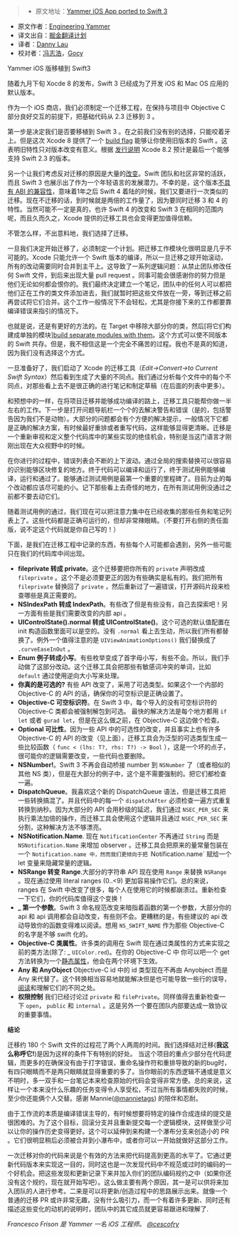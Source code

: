 > * 原文地址：[Yammer iOS App ported to Swift 3](https://medium.com/@yammereng/yammer-ios-app-ported-to-swift-3-e3496525add1)
* 原文作者：[Engineering Yammer](https://medium.com/@yammereng)
* 译文出自：[掘金翻译计划](https://github.com/xitu/gold-miner)
* 译者：[Danny Lau](https://github.com/Danny1451)
* 校对者：[冯志浩](https://github.com/fengzhihao123)，[Gocy](https://github.com/Gocy015)


Yammer iOS 版移植到 Swift3





随着九月下旬 Xocde 8 的发布，Swift 3 已经成为了开发 iOS 和 Mac OS 应用的默认版本。

作为一个 iOS 商店，我们必须制定一个迁移工程，在保持与项目中 Objective C 部分良好交互的前提下，把基础代码从 2.3 迁移到 3 。

第一步是决定我们是否要移植到 Swift 3 。在之前我们没有别的选择，只能咬着牙上。但是这次 Xcode 8 提供了一个 [build flag](https://developer.apple.com/swift/blog/?id=36) 能够让你使用旧版本的 Swift 。这表明旧特性只对版本改变有意义。根据 [发行说明](https://developer.apple.com/library/prerelease/content/releasenotes/DeveloperTools/RN-Xcode/Introduction.html) Xcode 8.2 预计是最后一个能够支持 Swift 2.3 的版本。

另一个让我们考虑反对迁移的原因是大量的[改变](https://buildingvts.com/a-mostly-comprehensive-list-of-swift-3-0-and-2-3-changes-193b904bb5b1#.z9w2usfdx)。Swift 团队和社区非常的活跃，而且 Swift 3 也展示出了作为一个年轻语言的发展潜力。不幸的是，这个版本[不具有 ABI 的兼容性](http://thread.gmane.org/gmane.comp.lang.swift.evolution/17276)，意味着1年之后 Swift 4 着陆的时候，我们又要进行一次类似的迁移。现在不迁移的话，到时候就是两倍的工作量了，因为要同时迁移 3 和 4 的特性。当然可能不一定是真的，也许 Swift 4 的改变和 Swift 3 在相同的范围内呢，而且久而久之，Xcode 提供的迁移工具也会变得更加值得信赖。 

不管怎么样，不出意料地，我们选择了迁移。

一旦我们决定开始迁移了，必须制定一个计划。把迁移工作模块化很明显是几乎不可能的。Xcode 只能允许一个 Swift 版本的编译，所以一旦迁移之球开始滚动，所有的改动需要同时合并到主干上。这导致了一系列逻辑问题：从禁止团队修改任何 Swift 文件，到后来出现大量 pull request 。同事可能会很感谢你的努力但是他们无论如何都会恨你的。我们最终决定建立一个笔记，团队中的任何人可以都把他们正在工作的类文件添加进去，我们就暂时把这些文件放在一旁，等到迁移之前再尝试将它们合并。这个工作一般情况下不会轻松，尤其是你接下来的工作都要靠编译错误来指引的情况下。

也就是说，还是有更好的方法的。在 Target 中移除大部分你的类，然后[将它们构建成单独的模块][build separate modules with them](https://twitter.com/cocoaphony/status/794988795208802305)。这个方式可以使不同版本的 Swift 共存。但是，我不相信这是一个完全不痛苦的过程。我也不是真的知道，因为我们没有选择这个方式。

一旦准备好了，我们启动了 Xcode 的迁移工具（_Edit->Convert->to Current Swift Syntax_）然后看到生成了大量的不同点。我们通过分析每个文件中的每个不同点，对那些看上去不是很正确的进行笔记和制定草稿（在后面的列表中更多）。

和预想中的一样，在将项目迁移并能够成功编译的路上，迁移工具只能帮你做一半左右的工作。下一步是打开问题导航栏一个个的去解决警告和错误（是的，包括警告因为我们不是动物）。大部分的问题都会有个方便的解决提示，一般情况下它都是正确的解决方案，有时候最好重排或者重写代码，这样能够显得更清晰。迁移是一个重新审视和定义整个代码库中的某些实现的绝佳机会，特别是当这门语言才刚刚出现在大众视野中的时候。

在你进行的过程中，错误列表会不断的上下波动。通过全局的搜索替换可以很容易的识别能够区块修复的地方。终于代码可以编译和运行了，终于测试用例能够编译，运行和通过了。能够通过测试用例是最第一个重要的里程碑了。目前为止的每个改动都应该尽可能的小。记下那些看上去奇怪的地方，在所有测试用例没通过之前都不要去动它们。

随着测试用例的通过，我们现在可以把注意力集中在已经收集的那些任务和笔记列表上了。这些代码都是正确可运行的，但却非常辣眼睛。（不要打开右侧的责任面版，说不定这个代码就是你自己写的！）

下面，是我们在迁移工程中记录的东西，有些每个人可能都会遇到，另外一些可能只在我们的代码库中间出现。

*   **fileprivate 转成 private**。这个迁移要把你所有的 `private` 声明改成 `fileprivate` 。这个不是必须要更正的因为有些确实是私有的。我们把所有 `fileprivate` 替换回了 `private` ，然后重新过了一遍错误，打开源码片段来检查哪些是真正需要的。
*   **NSIndexPath 转成 IndexPath**。有些改了但是有些没有，自己去探索吧！另一方面有些是我们需要改变的内部 api 。
*   **UIControlState().normal 转成 UIControlState()**。这个可选的默认值配置在 init 构造函数里面可以是空的。没有 `.normal` 看上去生动，所以我们所有都替换了。例外一个值得注意的是 `UIViewAnimationOptions()` 我们替换成了 `.curveEaseInOut` 。
*   **Enum 例子转成小写**。有些枚举变成了首字母小写，有些不会。所以，我们手动做了这部分改动。这个迁移工具会把那些有敏感词冲突的单词，比如 `default` 通过使用逆向大小写来处理。
*   **你真的是可选的?** 有些 API 改变了，采用了可选类型。如果这个一个内部的 Objective-C 的 API 的话，确保你的可空标识是正确设置了。
*   **Objective-C 可空标识符**。在 Swift 3 中，每个导入的没有可空标识符的 Objective-C 类都会被强制解包到可选。
最快的解决方法是每个地方都用 `if let` 或者 `gurad let`，但是在这么做之前，在 Objective-C 这边做个检查。
*   **Optional 可比性**。因为一些 API 中的可选性的改变，并且事实上也有许多 Objective-C 的 API 的改变（见上面），迁移工具会为泛型的可选类型生成一些比较函数（ `func < (lhs: T?, rhs: T?) -> Bool` ），这是一个坏的点子，很可能你的逻辑需要改变，一些代码也要删除。
*   **NSNumber!**。Swift 3 不再会自动桥接 number 到 `NSNumber` 了（或者相似的其他 NS 类），但是在大部分的例子中，这个是不需要强制的。把它们都检查一遍。
*   **DispatchQueue**。我喜欢这个新的 DispatchQueue 语法，但是迁移工具把一些转换搞混了。并且代码中的每一个 `dispatchAfter` 必须检查一遍方式重复转换到纳秒。因为大部分的 API 会用秒级的延迟，我们通过 `NSEC_PER_SEC` 来执行乘法加倍的操作，而迁移工具会使用这个逻辑并且通过 `NSEC_PER_SEC` 来分割，这种解决方法不够漂亮。
*   **NSNotification.Name**.  现在 `NotificationCenter` 不再通过 `String` 而是  `NSNotification.Name`  来增加 observer 。迁移工具会把原来的量常量包装在一个 `Notification.name 中，然而我们更倾向于把 `Notification.name`  赋给一个 let 变量来隐藏常量的逻辑。
*   **NSRange 转变 Range**.大部分的字符串 API 现在使用 `Range` 来替换 `NSRange` 。现在通过使用 literal ranges (0..<9) 更加容易操作它们。总的来说，ranges 在 Swift 中改变了很多，每个人在使用它的时候都崩溃过。重新检查一下它们，你的代码库值得这个变换！
*   **_ 第一个参数**。Swift 3 命名规范改变来暗指着函数的第一个参数，大部分你的 api 和 api 调用都会自动改变，有些则不会。更糟糕的是，有些建议的 api 改动导致你的函数变得难以阅读。想用 `NS_SWIFT_NAME` 作为那些 Objective-C 的名字是不够 swift 化的。
*   **Objective-C 类属性**。许多类的调用在 Swift 现在通过类属性的方式来实现之前的类方法(除了: _ `UIColor.red`)。在你的 Objective-C 中 你可以吧一个 get 方法转换为一个[静态属性]((http://useyourloaf.com/blog/objective-c-class-properties/))，他会在两个环境下生效。
*   **Any 和 AnyObject** Objective-C id 中的 id 类型现在不再由 Anyobject 而是 Any 来代替了。这个转换相当容易地就能解决但是也可能导致一些行的误导，[阅读](http://kuczborski.com/2014/07/29/any-vs-anyobject/)和理解它们的不同之处。
*   **权限控制** 我们已经讨论过 `private` 和 `filePrivate`。同样值得去重新检查一下 `open`， `public` 和 `internal` 。这是另外一个要在团队内部要达成一致协议的重要事情。

**结论**

迁移约 180 个 Swift 文件的过程花了两个人两周的时间。我们选择结对迁移(**我这么称呼它!**)是因为这样的条件下有特别的好处。
当这个项目的重点少部分在代码逻辑，而更多的在确保没有由于打字错误，重命名操作符和重排导致的新的bug时，有四只眼睛而不是两只眼睛就显得重要的多了。当你眼前的东西逻辑不通或是意义不明时，多一双手和一台笔记本来检查原始的代码会变得非常方便。总的来说，这样让一个本来没什么乐趣的任务变得令人享受松，不过当所有事情都失败的时候，至少你还能俩个人交替。感谢 Mannie([@mannietags](https://twitter.com/mannietags)) 的陪伴和忍耐。

由于工作流的本质是编译错误主导的，有时候想要将特定的操作合成连续的提交是很困难的。为了这个目标，回滚分支并且重新提交每一个逻辑模块，这样做至少可以让你的操作历史变得更好。这个可以延伸到来构建一个瀑布分支来创造小的 PR 。它们很明显稍后必须被合并到小瀑布中，或者你可以一开始就做好这部分工作。

一次迁移对你的代码来说是个有效的方法来把代码提高到更高的水平了。它通过更新代码版本来实现这一目的，同时这也是一次发现代码中不规范或过时的编码的一个好机会。把这些发现和更新记录下来并加入你们的团队编码规约之中（如果你还没有这个规约，现在就开始写吧）。这么做主要有两个原因，其一是可以供将来加入团队的人进行参考。二来是可以将更新/创造过程中的思路展示出来。就像一个普通的迁移 PR 或许非常无趣，没有什么吸引力，而一个有着许多更新、同时还有描述这些变化的动机的说明时，团队中的其它成员就更容易跟进和理解了.

_Francesco Frison 是 Yammer 一名 iOS 工程师。_ [_@cescofry_](https://twitter.com/cescofry)





